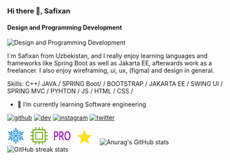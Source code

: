 ### Hi there 👋, Safixan
#### Design and Programming Development
![Design and Programming Development](https://pbs.twimg.com/profile_banners/1731304104750911488/1701610487/600x200)

I`m Safixan from Uzbekistan, and I really enjoy learning languages and frameworks like Spring Boot as well as Jakarta EE, afterwards work as a freelancer. I also enjoy wireframing, ui, ux, (figma) and design in general.

Skills: C++/ JAVA / SPRING Boot/ / BOOTSTRAP / JAKARTA EE / SWING UI / SPRING MVC / PYHTON / JS / HTML / CSS / 

- 🌱 I’m currently learning Software engineering 


[<img src='https://cdn.jsdelivr.net/npm/simple-icons@3.0.1/icons/github.svg' alt='github' height='40'>](https://github.com/Safixans)  [<img src='https://cdn.jsdelivr.net/npm/simple-icons@3.0.1/icons/dev-dot-to.svg' alt='dev' height='40'>](https://dev.to/Safixans)  [<img src='https://cdn.jsdelivr.net/npm/simple-icons@3.0.1/icons/instagram.svg' alt='instagram' height='40'>](https://www.instagram.com/@safixan.a.sattarov/)  [<img src='https://cdn.jsdelivr.net/npm/simple-icons@3.0.1/icons/twitter.svg' alt='twitter' height='40'>](https://twitter.com/@Safixans)  

<a href='https://archiveprogram.github.com/'><img src='https://raw.githubusercontent.com/acervenky/animated-github-badges/master/assets/acbadge.gif' width='40' height='40'></a> <a href='https://docs.github.com/en/developers'><img src='https://raw.githubusercontent.com/acervenky/animated-github-badges/master/assets/devbadge.gif' width='40' height='40'></a> <a href='https://github.com/pricing'><img src='https://raw.githubusercontent.com/acervenky/animated-github-badges/master/assets/pro.gif' width='40' height='40'></a> <a href='https://stars.github.com/'><img src='https://raw.githubusercontent.com/acervenky/animated-github-badges/master/assets/starbadge.gif' width='35' height='35'></a> 
![Anurag's GitHub stats](https://github-readme-stats.vercel.app/api?username=anuraghazra&theme=dark&show_icons=true)
![GitHub streak stats](https://streak-stats.demolab.com/?user=Safixans)  

